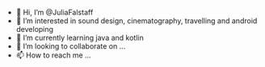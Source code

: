 - 👋 Hi, I’m @JuliaFalstaff
- 👀 I’m interested in sound design, cinematography, travelling and android developing
- 🌱 I’m currently learning java and kotlin
- 💞️ I’m looking to collaborate on ...
- 📫 How to reach me ...

<!---
JuliaFalstaff/JuliaFalstaff is a ✨ special ✨ repository because its `README.md` (this file) appears on your GitHub profile.
You can click the Preview link to take a look at your changes.
--->
